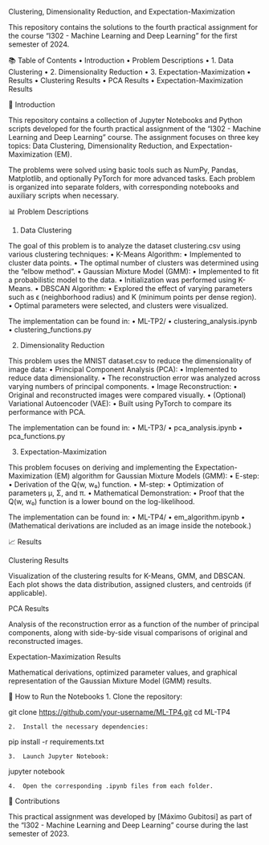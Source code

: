 Clustering, Dimensionality Reduction, and Expectation-Maximization

This repository contains the solutions to the fourth practical assignment for the course “I302 - Machine Learning and Deep Learning” for the first semester of 2024.

📚 Table of Contents
	•	Introduction
	•	Problem Descriptions
	•	1. Data Clustering
	•	2. Dimensionality Reduction
	•	3. Expectation-Maximization
	•	Results
	•	Clustering Results
	•	PCA Results
	•	Expectation-Maximization Results

📝 Introduction

This repository contains a collection of Jupyter Notebooks and Python scripts developed for the fourth practical assignment of the “I302 - Machine Learning and Deep Learning” course. The assignment focuses on three key topics: Data Clustering, Dimensionality Reduction, and Expectation-Maximization (EM).

The problems were solved using basic tools such as NumPy, Pandas, Matplotlib, and optionally PyTorch for more advanced tasks. Each problem is organized into separate folders, with corresponding notebooks and auxiliary scripts when necessary.

📊 Problem Descriptions

1. Data Clustering

The goal of this problem is to analyze the dataset clustering.csv using various clustering techniques:
	•	K-Means Algorithm:
	•	Implemented to cluster data points.
	•	The optimal number of clusters was determined using the “elbow method”.
	•	Gaussian Mixture Model (GMM):
	•	Implemented to fit a probabilistic model to the data.
	•	Initialization was performed using K-Means.
	•	DBSCAN Algorithm:
	•	Explored the effect of varying parameters such as ϵ (neighborhood radius) and K (minimum points per dense region).
	•	Optimal parameters were selected, and clusters were visualized.

The implementation can be found in:
	•	ML-TP2/
	•	clustering_analysis.ipynb
	•	clustering_functions.py

2. Dimensionality Reduction

This problem uses the MNIST dataset.csv to reduce the dimensionality of image data:
	•	Principal Component Analysis (PCA):
	•	Implemented to reduce data dimensionality.
	•	The reconstruction error was analyzed across varying numbers of principal components.
	•	Image Reconstruction:
	•	Original and reconstructed images were compared visually.
	•	(Optional) Variational Autoencoder (VAE):
	•	Built using PyTorch to compare its performance with PCA.

The implementation can be found in:
	•	ML-TP3/
	•	pca_analysis.ipynb
	•	pca_functions.py

3. Expectation-Maximization

This problem focuses on deriving and implementing the Expectation-Maximization (EM) algorithm for Gaussian Mixture Models (GMM):
	•	E-step:
	•	Derivation of the Q(w, w₀) function.
	•	M-step:
	•	Optimization of parameters µ, Σ, and π.
	•	Mathematical Demonstration:
	•	Proof that the Q(w, w₀) function is a lower bound on the log-likelihood.

The implementation can be found in:
	•	ML-TP4/
	•	em_algorithm.ipynb
	•	(Mathematical derivations are included as an image inside the notebook.)

📈 Results

Clustering Results

Visualization of the clustering results for K-Means, GMM, and DBSCAN. Each plot shows the data distribution, assigned clusters, and centroids (if applicable).

PCA Results

Analysis of the reconstruction error as a function of the number of principal components, along with side-by-side visual comparisons of original and reconstructed images.

Expectation-Maximization Results

Mathematical derivations, optimized parameter values, and graphical representation of the Gaussian Mixture Model (GMM) results.

🚀 How to Run the Notebooks
	1.	Clone the repository:

git clone https://github.com/your-username/ML-TP4.git
cd ML-TP4


	2.	Install the necessary dependencies:

pip install -r requirements.txt


	3.	Launch Jupyter Notebook:

jupyter notebook


	4.	Open the corresponding .ipynb files from each folder.

🤝 Contributions

This practical assignment was developed by [Máximo Gubitosi] as part of the “I302 - Machine Learning and Deep Learning” course during the last semester of 2023.